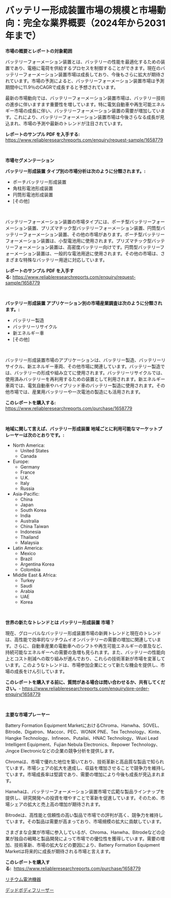 <p><h1>バッテリー形成装置市場の規模と市場動向：完全な業界概要（2024年から2031年まで）</h1></p><p><strong>市場の概要とレポートの対象範囲</strong></p>
<p><p>バッテリーフォーメーション装置とは、バッテリーの性能を最適化するための装置であり、電極に電荷を供給するプロセスを制御することができます。現在のバッテリーフォーメーション装置市場は成長しており、今後もさらに拡大が期待されています。市場の予測によると、バッテリーフォーメーション装置市場は予測期間中に11.9％のCAGRで成長すると予想されています。</p><p>最新の市場動向では、バッテリーフォーメーション装置市場は、バッテリー技術の進歩に伴いますます重要性を増しています。特に電気自動車や再生可能エネルギー市場の成長に伴い、バッテリーフォーメーション装置の需要が増加しています。これにより、バッテリーフォーメーション装置市場は今後さらなる成長が見込まれ、市場の予測や最新のトレンドが注目されています。</p></p>
<p><strong>レポートのサンプル PDF を入手する:</strong> <a href="https://www.reliableresearchreports.com/enquiry/request-sample/1658779">https://www.reliableresearchreports.com/enquiry/request-sample/1658779</a></p>
<p>&nbsp;</p>
<p><strong>市場セグメンテーション</strong></p>
<p><strong>バッテリー形成装置 タイプ別の市場分析は次のように分類されます。:</strong></p>
<p><ul><li>ポーチバッテリー形成装置</li><li>角柱形電池形成装置</li><li>円筒形電池形成装置</li><li>[その他]</li></ul></p>
<p>&nbsp;</p>
<p><p>バッテリーフォーメーション装置の市場タイプには、ポーチ型バッテリーフォーメーション装置、プリズマチック型バッテリーフォーメーション装置、円筒型バッテリーフォーメーション装置、その他の市場があります。ポーチ型バッテリーフォーメーション装置は、小型電池用に使用されます。プリズマチック型バッテリーフォーメーション装置は、高密度バッテリー向けです。円筒型バッテリーフォーメーション装置は、一般的な電池用途に使用されます。その他の市場は、さまざまな特殊なバッテリー用途に対応しています。</p></p>
<p><strong>レポートのサンプル PDF を入手する:</strong>&nbsp;<a href="https://www.reliableresearchreports.com/enquiry/request-sample/1658779">https://www.reliableresearchreports.com/enquiry/request-sample/1658779</a></p>
<p>&nbsp;</p>
<p><strong> バッテリー形成装置 アプリケーション別の市場産業調査は次のように分類されます。:</strong></p>
<p><ul><li>バッテリー製造</li><li>バッテリーリサイクル</li><li>新エネルギー車</li><li>[その他]</li></ul></p>
<p>&nbsp;</p>
<p><p>バッテリー形成装置市場のアプリケーションは、バッテリー製造、バッテリーリサイクル、新エネルギー車両、その他市場に関連しています。バッテリー製造では、バッテリーの形成や組み立てに使用されます。バッテリーリサイクルでは、使用済みバッテリーを再利用するための装置として利用されます。新エネルギー車両では、電気自動車やハイブリッド車のバッテリー製造に使用されます。その他市場では、産業用バッテリーや一次電池の製造にも活用されます。</p></p>
<p><strong>このレポートを購入する:</strong>&nbsp; <a href="https://www.reliableresearchreports.com/purchase/1658779">https://www.reliableresearchreports.com/purchase/1658779</a></p>
<p>&nbsp;</p>
<p><strong>地域に関して言えば、バッテリー形成装置 地域ごとに利用可能なマーケットプレーヤーは次のとおりです。:</strong></p>
<p><ul>
    <li>
        North America:
        <ul>
            <li>United States</li>
            <li>Canada</li>
        </ul>
    </li>
    <li>
        Europe:
        <ul>
            <li>Germany</li>
            <li>France</li>
            <li>U.K.</li>
            <li>Italy</li>
            <li>Russia</li>
        </ul>
    </li>
    <li>
        Asia-Pacific:
        <ul>
            <li>China</li>
            <li>Japan</li>
            <li>South Korea</li>
            <li>India</li>
            <li>Australia</li>
            <li>China Taiwan</li>
            <li>Indonesia</li>
            <li>Thailand</li>
            <li>Malaysia</li>
        </ul>
    </li>
    <li>
        Latin America:
        <ul>
            <li>Mexico</li>
            <li>Brazil</li>
            <li>Argentina Korea</li>
            <li>Colombia</li>
        </ul>
    </li>
    <li>
        Middle East & Africa:
        <ul>
            <li>Turkey</li>
            <li>Saudi</li>
            <li>Arabia</li>
            <li>UAE</li>
            <li>Korea</li>
        </ul>
    </li>
    </ul></p>
<p>&nbsp;</p>
<p><strong>世界の新たなトレンドとは バッテリー形成装置 市場？</strong></p>
<p><p>現在、グローバルなバッテリー形成装置市場の新興トレンドと現在のトレンドは、高性能で効率的なリチウムイオンバッテリーの需要の増加に関連しています。さらに、自動車産業の電動車へのシフトや再生可能エネルギーの普及など、持続可能なエネルギーへの需要の急増も見られます。また、バッテリーの性能向上とコスト削減への取り組みが進んでおり、これらの技術革新が市場を変革しています。このようなトレンドは、市場参加企業にとって新たな機会を提供し、市場の成長をけん引しています。</p></p>
<p><strong>このレポートを購入する前に、質問がある場合は問い合わせるか、共有してください。</strong>- <a href="https://www.reliableresearchreports.com/enquiry/pre-order-enquiry/1658779">https://www.reliableresearchreports.com/enquiry/pre-order-enquiry/1658779</a></p>
<p>&nbsp;</p>
<p><strong>主要な市場プレーヤー</strong></p>
<p><p>Battery Formation Equipment MarketにおけるChroma、Hanwha、SOVEL、Bitrode、Digatron、Maccor、PEC、WONIK PNE、Tex Technology、Kinte、Hangke Technology、Infineon、Putailai、HNAC Technology、Wuxi Lead Intelligent Equipment、Fujian Nebula Electronics、Repower Technology、Jingce Electronicなどの企業の競争分析を提供します。</p><p>Chromaは、市場で優れた地位を築いており、技術革新と高品質な製品で知られています。市場シェアの拡大を達成し、収益を増加させることで競争力を維持しています。市場成長率は堅調であり、需要の増加により今後も成長が見込まれます。</p><p>Hanwhaは、バッテリーフォーメーション装置市場で広範な製品ラインナップを提供し、研究開発への投資を増やすことで革新を促進しています。そのため、市場シェアの拡大と売上高の増加が期待されます。</p><p>Bitrodeは、高性能と信頼性の高い製品で市場での評判が高く、競争力を維持しています。その製品は需要が高まっており、市場規模の拡大に貢献しています。</p><p>さまざまな企業が市場に参入しているが、Chroma、Hanwha、Bitrodeなどの企業が独自の戦略と製品開発によって市場での優位性を獲得しています。需要の増加、技術革新、市場の拡大などの要因により、Battery Formation Equipment Marketは将来的に成長が期待される市場と言えます。</p></p>
<p><strong>このレポートを購入する:</strong>&nbsp;&nbsp;<a href="https://www.reliableresearchreports.com/purchase/1658779">https://www.reliableresearchreports.com/purchase/1658779</a></p>
<p><p><a href="https://github.com/vlcostes/Market-Research-Report-List-1/blob/main/697485412416.md">リチウム電池機器</a></p><p><a href="https://github.com/EstaSprer20231/Market-Research-Report-List-1/blob/main/301410512417.md">デッドボディフリーザー</a></p></p>